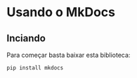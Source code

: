 # Usando o MkDocs

## Inciando 

Para começar basta baixar esta biblioteca:

```bash
pip install mkdocs
```

